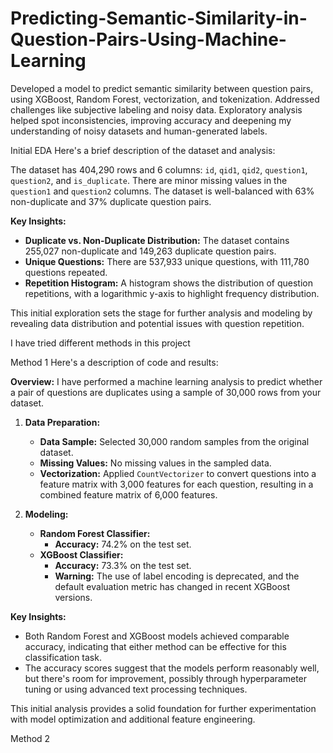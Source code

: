 # Predicting-Semantic-Similarity-in-Question-Pairs-Using-Machine-Learning
Developed a model to predict semantic similarity between question pairs, using XGBoost, Random Forest, vectorization, and tokenization. Addressed challenges like subjective labeling and noisy data. Exploratory analysis helped spot inconsistencies, improving accuracy and deepening my understanding of noisy datasets and human-generated labels.

Initial EDA
Here's a brief description of the dataset and analysis:

The dataset has 404,290 rows and 6 columns: `id`, `qid1`, `qid2`, `question1`, `question2`, and `is_duplicate`. There are minor missing values in the `question1` and `question2` columns. The dataset is well-balanced with 63% non-duplicate and 37% duplicate question pairs.

**Key Insights:**
- **Duplicate vs. Non-Duplicate Distribution:** The dataset contains 255,027 non-duplicate and 149,263 duplicate question pairs.
- **Unique Questions:** There are 537,933 unique questions, with 111,780 questions repeated.
- **Repetition Histogram:** A histogram shows the distribution of question repetitions, with a logarithmic y-axis to highlight frequency distribution.

This initial exploration sets the stage for further analysis and modeling by revealing data distribution and potential issues with question repetition.


I have tried different methods in this project 

Method 1
Here's a description of code and results:

**Overview:**
I have  performed a machine learning analysis to predict whether a pair of questions are duplicates using a sample of 30,000 rows from your dataset.

1. **Data Preparation:**
   - **Data Sample:** Selected 30,000 random samples from the original dataset.
   - **Missing Values:** No missing values in the sampled data.
   - **Vectorization:** Applied `CountVectorizer` to convert questions into a feature matrix with 3,000 features for each question, resulting in a combined feature matrix of 6,000 features.

2. **Modeling:**
   - **Random Forest Classifier:** 
     - **Accuracy:** 74.2% on the test set.
   - **XGBoost Classifier:** 
     - **Accuracy:** 73.3% on the test set.
     - **Warning:** The use of label encoding is deprecated, and the default evaluation metric has changed in recent XGBoost versions.

**Key Insights:**
- Both Random Forest and XGBoost models achieved comparable accuracy, indicating that either method can be effective for this classification task.
- The accuracy scores suggest that the models perform reasonably well, but there's room for improvement, possibly through hyperparameter tuning or using advanced text processing techniques.

This initial analysis provides a solid foundation for further experimentation with model optimization and additional feature engineering.


Method 2


